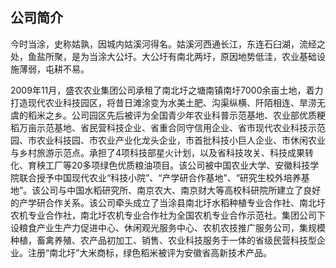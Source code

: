 ## 公司简介




   今时当涂，史称姑孰，因城内姑溪河得名。姑溪河西通长江，东连石臼湖，流经之处，鱼盐所聚，是为当涂大公圩。大公圩有南北两圩，原因地势低洼，农业基础设施薄弱，屯耕不易。




   2009年11月，盛农农业集团公司承租了南北圩之塘南镇南圩7000余亩土地，着力打造现代农业科技园区，将昔日滩涂变为水美土肥、沟渠纵横、阡陌相连、旱涝无虞的稻米之乡。公司园区先后被评为全国青少年农业科普示范基地、农业部优质粳稻万亩示范基地、省民营科技企业、省重合同守信用企业、省市现代农业科技示范园、市农业科技园、市农业产业化龙头企业，市首批科技小巨人企业、市休闲农业与乡村旅游示范点。承担了4项科技部星火计划，以及省科技攻关、科技成果转化、育秧工厂等20多项绿色优质粮油项目。该公司被中国农业大学、安徽科技学院联合授予中国现代农业“科技小院”、“产学研合作基地”、“研究生校外培养基地”。该公司与中国水稻研究所、南京农大、南京财大等高校科研院所建立了良好的产学研合作关系。该公司牵头成立了当涂县南北圩水稻种植专业合作社、南北圩农机专业合作社，南北圩农机专业合作社为全国农机专业合作示范社。集团公司下设粮食产业生产力促进中心、休闲观光服务中心、农机农技推广服务公司，集规模种植，畜禽养殖、农产品初加工、销售、农业科技服务于一体的省级民营科技型企业。注册“南北圩”大米商标，绿色稻米被评为安徽省高新技术产品。

